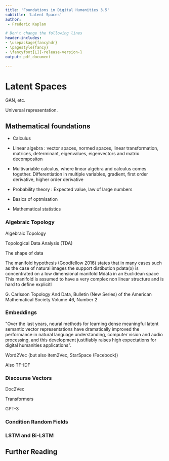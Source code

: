 ```yaml
---
title: 'Foundations in Digital Humanities 3.5'
subtitle: 'Latent Spaces'
author:
 - Frederic Kaplan

# Don't change the following lines
header-includes:
- \usepackage{fancyhdr}
- \pagestyle{fancy}
- \fancyfoot[L]{-release-version-}
output: pdf_document

---
```


# Latent Spaces

GAN, etc.  

Universal representation. 



## Mathematical foundations

- Calculus

- LInear algebra : vector spaces, normed spaces, linear transformation, matrices, determinant, eigenvalues, eigenvectors and matrix decompositon

- Multivariable calculus, where linear algebra and calculus comes together. Differentiation in multiple variables, gradient, first order derivative, higher order derivative

- Probability theory : Expected value, law of large numbers

- Basics of optmisation

- Mathematical statistics

   

### Algebraic Topology

Algebraic Topology 

Topological Data Analysis (TDA)

The shape of data

The manifold hypothesis (Goodfellow 2016) states that in many cases such as the case of natural images the support distibution pdata(x) is concentrated on a low dimensional manifold Mdata in an Euclidean space 
This manifold is assumed to have a very complex non linear structure and is hard to define explicitl



G. Carlsson Topology And Data, Bulletin (New Series) of the American Mathematical Society Volume 46, Number 2

### Embeddings

"Over the last years, neural methods for learning dense meaningful latent semantic vector representations have dramatically improved the performance in natural language understanding, computer vision and audio processing, and this development justifiably raises high expectations for digital humanities applications".

Word2Vec (but also item2Vec, StarSpace (Facebook))

Also TF-IDF

### Discourse Vectors

Doc2Vec

Transformers

GPT-3

### Condition Random Fields

### LSTM and Bi-LSTM

### 



## Further Reading

